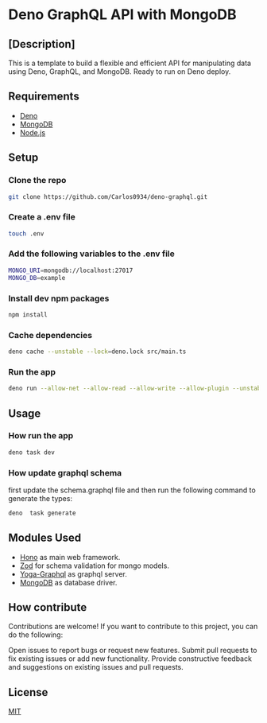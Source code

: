 ﻿# Deno GraphQL API with MongoDB

## [Description]

This is a template to build a flexible and efficient API for manipulating data
using Deno, GraphQL, and MongoDB. Ready to run on Deno deploy.

## Requirements

- [Deno](https://deno.land/)
- [MongoDB](https://www.mongodb.com/)
- [Node.js](https://nodejs.org/en/)

## Setup

### Clone the repo

```bash
git clone https://github.com/Carlos0934/deno-graphql.git
```

### Create a .env file

```bash
touch .env
```

### Add the following variables to the .env file

```bash
MONGO_URI=mongodb://localhost:27017
MONGO_DB=example
```

### Install dev npm packages

```bash
npm install
```

### Cache dependencies

```bash
deno cache --unstable --lock=deno.lock src/main.ts
```

### Run the app

```bash
deno run --allow-net --allow-read --allow-write --allow-plugin --unstable src/main.ts
```

## Usage

### How run the app

```bash
deno task dev
```

### How update graphql schema

first update the schema.graphql file and then run the following command to
generate the types:

```bash
deno  task generate
```

## Modules Used

- [Hono](https://github.com/honojs/hono) as main web framework.
- [Zod](https://github.com/colinhacks/zod) for schema validation for mongo
  models.
- [Yoga-Graphql](https://the-guild.dev/graphql/yoga-server/docs/integrations/integration-with-deno)
  as graphql server.
- [MongoDB](https://deno.land/x/mongo) as database driver.

## How contribute

Contributions are welcome! If you want to contribute to this project, you can do
the following:

Open issues to report bugs or request new features. Submit pull requests to fix
existing issues or add new functionality. Provide constructive feedback and
suggestions on existing issues and pull requests.

## License

[MIT](https://choosealicense.com/licenses/mit/)
